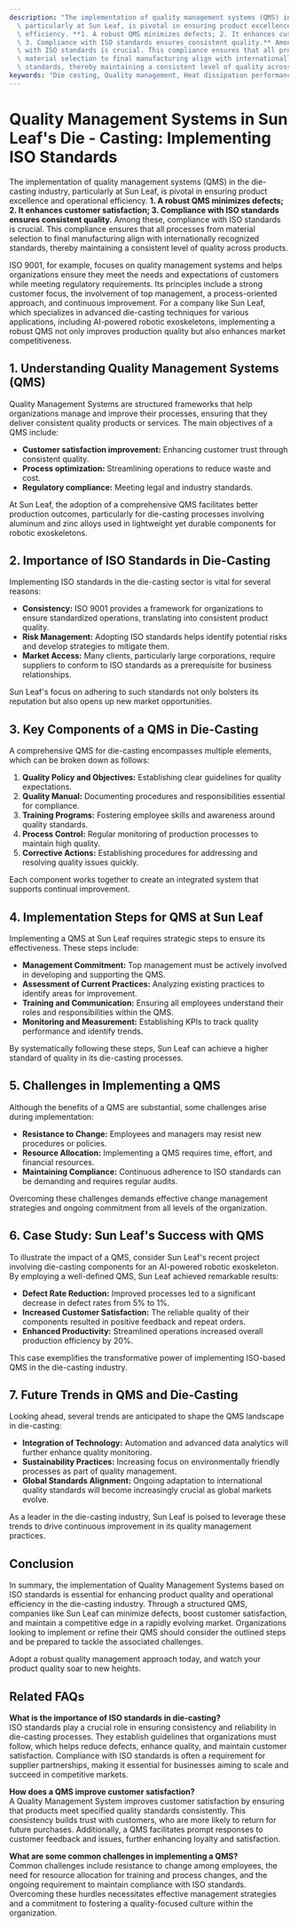 ```yaml
---
description: "The implementation of quality management systems (QMS) in the die-casting industry,\
  \ particularly at Sun Leaf, is pivotal in ensuring product excellence and operational\
  \ efficiency. **1. A robust QMS minimizes defects; 2. It enhances customer satisfaction;\
  \ 3. Compliance with ISO standards ensures consistent quality.** Among these, compliance\
  \ with ISO standards is crucial. This compliance ensures that all processes from\
  \ material selection to final manufacturing align with internationally recognized\
  \ standards, thereby maintaining a consistent level of quality across products. "
keywords: "Die casting, Quality management, Heat dissipation performance, Die casting process"
---
```

# Quality Management Systems in Sun Leaf's Die - Casting: Implementing ISO Standards

The implementation of quality management systems (QMS) in the die-casting industry, particularly at Sun Leaf, is pivotal in ensuring product excellence and operational efficiency. **1. A robust QMS minimizes defects; 2. It enhances customer satisfaction; 3. Compliance with ISO standards ensures consistent quality.** Among these, compliance with ISO standards is crucial. This compliance ensures that all processes from material selection to final manufacturing align with internationally recognized standards, thereby maintaining a consistent level of quality across products. 

ISO 9001, for example, focuses on quality management systems and helps organizations ensure they meet the needs and expectations of customers while meeting regulatory requirements. Its principles include a strong customer focus, the involvement of top management, a process-oriented approach, and continuous improvement. For a company like Sun Leaf, which specializes in advanced die-casting techniques for various applications, including AI-powered robotic exoskeletons, implementing a robust QMS not only improves production quality but also enhances market competitiveness.

## **1. Understanding Quality Management Systems (QMS)**

Quality Management Systems are structured frameworks that help organizations manage and improve their processes, ensuring that they deliver consistent quality products or services. The main objectives of a QMS include:

- **Customer satisfaction improvement:** Enhancing customer trust through consistent quality.
- **Process optimization:** Streamlining operations to reduce waste and cost.
- **Regulatory compliance:** Meeting legal and industry standards.

At Sun Leaf, the adoption of a comprehensive QMS facilitates better production outcomes, particularly for die-casting processes involving aluminum and zinc alloys used in lightweight yet durable components for robotic exoskeletons.

## **2. Importance of ISO Standards in Die-Casting**

Implementing ISO standards in the die-casting sector is vital for several reasons:

- **Consistency:** ISO 9001 provides a framework for organizations to ensure standardized operations, translating into consistent product quality.
- **Risk Management:** Adopting ISO standards helps identify potential risks and develop strategies to mitigate them.
- **Market Access:** Many clients, particularly large corporations, require suppliers to conform to ISO standards as a prerequisite for business relationships.

Sun Leaf's focus on adhering to such standards not only bolsters its reputation but also opens up new market opportunities.

## **3. Key Components of a QMS in Die-Casting**

A comprehensive QMS for die-casting encompasses multiple elements, which can be broken down as follows:

1. **Quality Policy and Objectives:** Establishing clear guidelines for quality expectations.
2. **Quality Manual:** Documenting procedures and responsibilities essential for compliance.
3. **Training Programs:** Fostering employee skills and awareness around quality standards.
4. **Process Control:** Regular monitoring of production processes to maintain high quality.
5. **Corrective Actions:** Establishing procedures for addressing and resolving quality issues quickly.

Each component works together to create an integrated system that supports continual improvement.

## **4. Implementation Steps for QMS at Sun Leaf**

Implementing a QMS at Sun Leaf requires strategic steps to ensure its effectiveness. These steps include:

- **Management Commitment:** Top management must be actively involved in developing and supporting the QMS.
- **Assessment of Current Practices:** Analyzing existing practices to identify areas for improvement.
- **Training and Communication:** Ensuring all employees understand their roles and responsibilities within the QMS.
- **Monitoring and Measurement:** Establishing KPIs to track quality performance and identify trends.

By systematically following these steps, Sun Leaf can achieve a higher standard of quality in its die-casting processes.

## **5. Challenges in Implementing a QMS**

Although the benefits of a QMS are substantial, some challenges arise during implementation:

- **Resistance to Change:** Employees and managers may resist new procedures or policies.
- **Resource Allocation:** Implementing a QMS requires time, effort, and financial resources.
- **Maintaining Compliance:** Continuous adherence to ISO standards can be demanding and requires regular audits.

Overcoming these challenges demands effective change management strategies and ongoing commitment from all levels of the organization.

## **6. Case Study: Sun Leaf's Success with QMS**

To illustrate the impact of a QMS, consider Sun Leaf's recent project involving die-casting components for an AI-powered robotic exoskeleton. By employing a well-defined QMS, Sun Leaf achieved remarkable results:

- **Defect Rate Reduction:** Improved processes led to a significant decrease in defect rates from 5% to 1%.
- **Increased Customer Satisfaction:** The reliable quality of their components resulted in positive feedback and repeat orders.
- **Enhanced Productivity:** Streamlined operations increased overall production efficiency by 20%.

This case exemplifies the transformative power of implementing ISO-based QMS in the die-casting industry.

## **7. Future Trends in QMS and Die-Casting**

Looking ahead, several trends are anticipated to shape the QMS landscape in die-casting:

- **Integration of Technology:** Automation and advanced data analytics will further enhance quality monitoring.
- **Sustainability Practices:** Increasing focus on environmentally friendly processes as part of quality management.
- **Global Standards Alignment:** Ongoing adaptation to international quality standards will become increasingly crucial as global markets evolve.

As a leader in the die-casting industry, Sun Leaf is poised to leverage these trends to drive continuous improvement in its quality management practices.

## **Conclusion**

In summary, the implementation of Quality Management Systems based on ISO standards is essential for enhancing product quality and operational efficiency in the die-casting industry. Through a structured QMS, companies like Sun Leaf can minimize defects, boost customer satisfaction, and maintain a competitive edge in a rapidly evolving market. Organizations looking to implement or refine their QMS should consider the outlined steps and be prepared to tackle the associated challenges. 

Adopt a robust quality management approach today, and watch your product quality soar to new heights.

## Related FAQs

**What is the importance of ISO standards in die-casting?**  
ISO standards play a crucial role in ensuring consistency and reliability in die-casting processes. They establish guidelines that organizations must follow, which helps reduce defects, enhance quality, and maintain customer satisfaction. Compliance with ISO standards is often a requirement for supplier partnerships, making it essential for businesses aiming to scale and succeed in competitive markets.

**How does a QMS improve customer satisfaction?**  
A Quality Management System improves customer satisfaction by ensuring that products meet specified quality standards consistently. This consistency builds trust with customers, who are more likely to return for future purchases. Additionally, a QMS facilitates prompt responses to customer feedback and issues, further enhancing loyalty and satisfaction.

**What are some common challenges in implementing a QMS?**  
Common challenges include resistance to change among employees, the need for resource allocation for training and process changes, and the ongoing requirement to maintain compliance with ISO standards. Overcoming these hurdles necessitates effective management strategies and a commitment to fostering a quality-focused culture within the organization.

